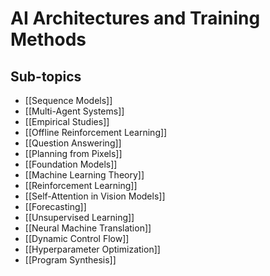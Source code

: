 # AI Architectures and Training Methods

## Sub-topics

- [[Sequence Models]]
- [[Multi-Agent Systems]]
- [[Empirical Studies]]
- [[Offline Reinforcement Learning]]
- [[Question Answering]]
- [[Planning from Pixels]]
- [[Foundation Models]]
- [[Machine Learning Theory]]
- [[Reinforcement Learning]]
- [[Self-Attention in Vision Models]]
- [[Forecasting]]
- [[Unsupervised Learning]]
- [[Neural Machine Translation]]
- [[Dynamic Control Flow]]
- [[Hyperparameter Optimization]]
- [[Program Synthesis]]

